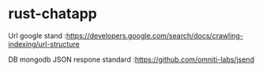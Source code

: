 # rust-chatapp

Url google stand :https://developers.google.com/search/docs/crawling-indexing/url-structure

DB mongodb
JSON respone standard :https://github.com/omniti-labs/jsend
